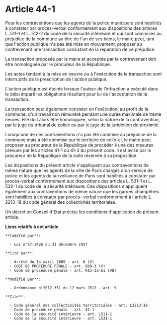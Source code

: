 # Article 44-1

Pour les contraventions que les agents de la police municipale sont habilités à constater par procès-verbal conformément aux
dispositions des articles L. 511-1 et L. 512-2 du code de la sécurité intérieure et qui sont commises au préjudice de la
commune au titre de l'un de ses biens, le maire peut, tant que l'action publique n'a pas été mise en mouvement, proposer au
contrevenant une transaction consistant en la réparation de ce préjudice. 

La transaction proposée par le maire et acceptée par le contrevenant doit être homologuée par le procureur de la République. 

Les actes tendant à la mise en oeuvre ou à l'exécution de la transaction sont interruptifs de la prescription de l'action
publique. 

L'action publique est éteinte lorsque l'auteur de l'infraction a exécuté dans le délai imparti les obligations résultant pour
lui de l'acceptation de la transaction. 

La transaction peut également consister en l'exécution, au profit de la commune, d'un travail non rémunéré pendant une durée
maximale de trente heures. Elle doit alors être homologuée, selon la nature de la contravention, par le juge du tribunal de
police ou par le juge de la juridiction de proximité. 

Lorsqu'une de ces contraventions n'a pas été commise au préjudice de la commune mais a été commise sur le territoire de
celle-ci, le maire peut proposer au procureur de la République de procéder à une des mesures prévues par les articles 41-1 ou
41-3 du présent code. Il est avisé par le procureur de la République de la suite réservée à sa proposition. 

Les dispositions du présent article s'appliquent aux contraventions de même nature que les agents de la ville de Paris
chargés d'un service de police et les agents de surveillance de Paris sont habilités à constater par procès-verbal
conformément aux dispositions des articles L. 531-1 et L. 532-1 du code de la sécurité intérieure. Ces dispositions
s'appliquent également aux contraventions de même nature que les gardes champêtres sont habilités à constater par procès-
verbal conformément à l'article L. 2213-18 du code général des collectivités territoriales. 

Un décret en Conseil d'Etat précise les conditions d'application du présent article.

**Liens relatifs à cet article**

	**Codifié par**:

	  - Loi n°57-1426 du 31 décembre 1957

	**Cité par**:

	  - Arrêté du 14 avril 2009 - art. 6 (V)
	  - CODE DE PROCEDURE PENALE - art. 809-3 (V)
	  - Code de procédure pénale - art. R15-33-61 (VD)

	**Modifié par**:

	  - Ordonnance n°2012-351 du 12 mars 2012 - art. 9

	**Cite**:

	  - Code général des collectivités territoriales - art. L2213-18
	  - Code de procédure pénale - art. 41-1
	  - Code de la sécurité intérieure - art. L511-1
	  - Code de la sécurité intérieure - art. L531-1
